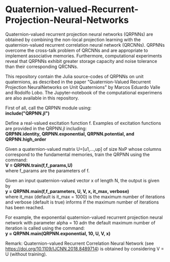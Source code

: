 # Quaternion-valued-Recurrent-Projection-Neural-Networks

Quaternion-valued recurrent projection neural networks (QRPNNs) are obtained by combining the non-local projection learning with the quaternion-valued recurrent correlation neural network (QRCNNs).
QRPNNs overcome the cross-talk problem of QRCNNs and are appropriate to implement associative memories. 
Furthermore, computational experiments reveal that QRPNNs exhibit greater storage capacity and noise tolerance than their corresponding QRCNNs.

This repository contain the Julia source-codes of QRPNNs on unit quaternions, as described in the paper "Quaternion-Valued Recurrent Projection NeuralNetworks on Unit Quaternions" by Marcos Eduardo Valle and Rodolfo Lobo.
The Jupyter-notebook of the computational experimens are also available in this repository.

First of all, call the QRPNN module using: 
<br><b>include("QRPNN.jl")</b><br>
  
Define a real-valued excitation function f. Examples of excitation functions are provided in the QRPNN.jl including:
<br><b>QRPNN.identity, QRPNN.exponential, QRPNN.potential, and QRPNN.high_order</b>

Given a quaternion-valued matrix U=[u1,...,up] of size NxP whose columns correspond to the fundamental memories, train the QRPNN using the command: 
<br><b>V = QRPNN.train(f,f_params,U)</b><br>
where f_params are the parameters of f.

Given an input quaternion-valued vector x of length N, the output is given by 
<br><b>y = QRPNN.main(f,f_parameters, U, V, x, it_max, verbose)</b><br>
where it_max (default is it_max = 1000) is the maximum number of iterations and verbose (default is true) informs if the maximum number of iterations has been reached.

For example, the exponential quaternion-valued recurrent projection neural network with parameter alpha = 10 adn the default maximum number of iteration is called using the command:
<br><b>y = QRPNN.main(QRPNN.exponential, 10, U, V, x)</b><br>

Remark: Quaternion-valued Recurrent Correlation Neural Network (see https://doi.org/10.1109/IJCNN.2018.8489714) is obtained by considering V = U (without training).

